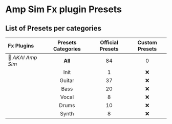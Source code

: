 # Amp Sim Fx plugin Presets

## List of Presets per categories

**Fx Plugins** | Presets Categories |Official Presets | Custom Presets |
:--------------------------------------- | :---: | :---: | :------: |
:drum: *AKAI Amp Sim* | **All** | 84 | 0 |
&nbsp; | Init | 1 | :x: |
&nbsp; | Guitar | 37 | :x: |
&nbsp; | Bass | 20 | :x: |
&nbsp; | Vocal | 8 | :x: |
&nbsp; | Drums | 10 | :x: |
&nbsp; | Synth | 8 | :x: |
